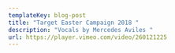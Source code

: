 ```yaml
---
templateKey: blog-post
title: "Target Easter Campaign 2018 "
description: "Vocals by Mercedes Aviles "
url: https://player.vimeo.com/video/260121225
---
```

